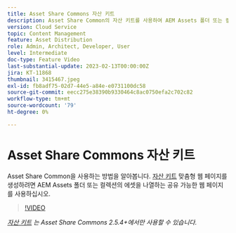 ```yaml
---
title: Asset Share Commons 자산 키트
description: Asset Share Common의 자산 키트를 사용하여 AEM Assets 폴더 또는 컬렉션의 자산을 나열하는 맞춤형 공유 가능한 웹 페이지를 생성하는 방법을 알아봅니다.
version: Cloud Service
topic: Content Management
feature: Asset Distribution
role: Admin, Architect, Developer, User
level: Intermediate
doc-type: Feature Video
last-substantial-update: 2023-02-13T00:00:00Z
jira: KT-11868
thumbnail: 3415467.jpeg
exl-id: fb8adf75-02d7-44e5-a84e-e0731100dc58
source-git-commit: eecc275e38390b9330464c8ac0750efa2c702c82
workflow-type: tm+mt
source-wordcount: '79'
ht-degree: 0%

---
```


# Asset Share Commons 자산 키트

Asset Share Common을 사용하는 방법을 알아봅니다. [자산 키트](https://opensource.adobe.com/asset-share-commons/pages/asset-kit/overview/) 맞춤형 웹 페이지를 생성하려면 AEM Assets 폴더 또는 컬렉션의 에셋을 나열하는 공유 가능한 웹 페이지를 사용하십시오.

>[!VIDEO](https://video.tv.adobe.com/v/3415467?quality=12&learn=on)

_[자산 키트](https://opensource.adobe.com/asset-share-commons/pages/asset-kit/overview/) 는 Asset Share Commons 2.5.4+에서만 사용할 수 있습니다._
